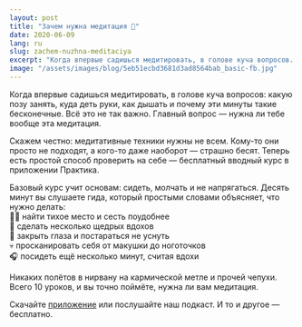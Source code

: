 ```yaml
---
layout: post
title: "Зачем нужна медитация 🤔"
date: 2020-06-09
lang: ru
slug: zachem-nuzhna-meditaciya
excerpt: "Когда впервые садишься медитировать, в голове куча вопросов. Но главный вопрос — нужна ли вообще эта медитация?"
image: "/assets/images/blog/5eb51ecbd3681d3ad8564bab_basic-fb.jpg"
---
```


<p>Когда впервые садишься медитировать, в голове куча вопросов: какую позу занять, куда деть руки, как дышать и почему эти минуты такие бесконечные. Всё это не так важно. Главный вопрос — нужна ли тебе вообще эта медитация.</p><p>Скажем честно: медитативные техники нужны не всем. Кому-то они просто не подходят, а кого-то даже наоборот — страшно бесят. Теперь есть простой способ проверить на себе — бесплатный вводный курс в приложении Практика.</p><p>Базовый курс учит основам: сидеть, молчать и не напрягаться. Десять минут вы слушаете гида, который простыми словами объясняет, что нужно делать:<br>🧘‍♀️ найти тихое место и сесть поудобнее <br>👃 сделать несколько щедрых вдохов<br>🤤 закрыть глаза и постараться не уснуть<br>💀 просканировать себя от макушки до ноготочков<br>🎧 посидеть ещё несколько минут, считая вдохи</p><p>Никаких полётов в нирвану на кармической метле и прочей чепухи. Всего 10 уроков, и вы точно поймёте, нужна ли вам медитация.</p><p>Скачайте <a href="https://itunes.apple.com/us/app/практика-медитации-на-русском/id1467786415" target="_blank">приложение</a> или послушайте наш подкаст. И то и другое — бесплатно.</p>